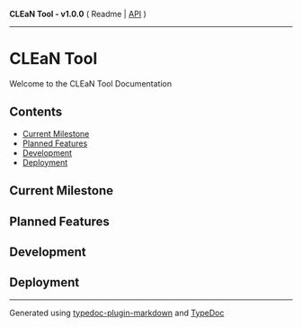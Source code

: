 **CLEaN Tool - v1.0.0** ( Readme \| [API](exports.md) )

***

# CLEaN Tool

Welcome to the CLEaN Tool Documentation

## Contents

- [Current Milestone](README.md#current-milestone)
- [Planned Features](README.md#planned-features)
- [Development](README.md#development)
- [Deployment](README.md#deployment)

## Current Milestone

## Planned Features

## Development

## Deployment

***

Generated using [typedoc-plugin-markdown](https://www.npmjs.com/package/typedoc-plugin-markdown) and [TypeDoc](https://typedoc.org/)
